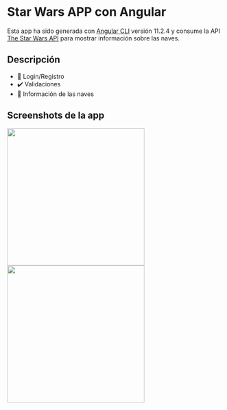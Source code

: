 # Star Wars APP con Angular

Esta app ha sido generada con [Angular CLI](https://github.com/angular/angular-cli) versión 11.2.4 y consume la API [The Star Wars API](https://swapi.dev/) para mostrar información sobre las naves.

## Descripción

* 🔑 Login/Registro
* ✔️ Validaciones
* 👾 Información de las naves

## Screenshots de la app

<a href="https://github.com/mcasal">
  <img height="320em" src="https://user-images.githubusercontent.com/60666104/115684959-1635b480-a358-11eb-821d-a4bfa137ddbe.png"/>
  <img height="320em" src="https://user-images.githubusercontent.com/60666104/115684972-1930a500-a358-11eb-89f2-8120fa07b7fc.png"/>
</a>
